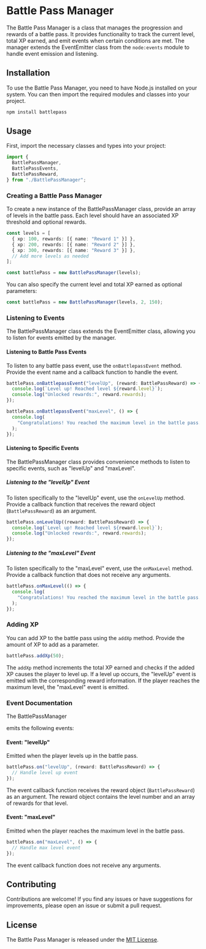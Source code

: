# Battle Pass Manager

The Battle Pass Manager is a class that manages the progression and rewards of a battle pass. It provides functionality to track the current level, total XP earned, and emit events when certain conditions are met. The manager extends the EventEmitter class from the `node:events` module to handle event emission and listening.

## Installation

To use the Battle Pass Manager, you need to have Node.js installed on your system. You can then import the required modules and classes into your project.

```bash
npm install battlepass
```

## Usage

First, import the necessary classes and types into your project:

```typescript
import {
  BattlePassManager,
  BattlePassEvents,
  BattlePassReward,
} from "./BattlePassManager";
```

### Creating a Battle Pass Manager

To create a new instance of the BattlePassManager class, provide an array of levels in the battle pass. Each level should have an associated XP threshold and optional rewards.

```typescript
const levels = [
  { xp: 100, rewards: [{ name: "Reward 1" }] },
  { xp: 200, rewards: [{ name: "Reward 2" }] },
  { xp: 300, rewards: [{ name: "Reward 3" }] },
  // Add more levels as needed
];

const battlePass = new BattlePassManager(levels);
```

You can also specify the current level and total XP earned as optional parameters:

```typescript
const battlePass = new BattlePassManager(levels, 2, 150);
```

### Listening to Events

The BattlePassManager class extends the EventEmitter class, allowing you to listen for events emitted by the manager.

#### Listening to Battle Pass Events

To listen to any battle pass event, use the `onBattlepassEvent` method. Provide the event name and a callback function to handle the event.

```typescript
battlePass.onBattlepassEvent("levelUp", (reward: BattlePassReward) => {
  console.log(`Level up! Reached level ${reward.level}`);
  console.log("Unlocked rewards:", reward.rewards);
});

battlePass.onBattlepassEvent("maxLevel", () => {
  console.log(
    "Congratulations! You reached the maximum level in the battle pass."
  );
});
```

#### Listening to Specific Events

The BattlePassManager class provides convenience methods to listen to specific events, such as "levelUp" and "maxLevel".

##### Listening to the "levelUp" Event

To listen specifically to the "levelUp" event, use the `onLevelUp` method. Provide a callback function that receives the reward object (`BattlePassReward`) as an argument.

```typescript
battlePass.onLevelUp((reward: BattlePassReward) => {
  console.log(`Level up! Reached level ${reward.level}`);
  console.log("Unlocked rewards:", reward.rewards);
});
```

##### Listening to the "maxLevel" Event

To listen specifically to the "maxLevel" event, use the `onMaxLevel` method. Provide a callback function that does not receive any arguments.

```typescript
battlePass.onMaxLevel(() => {
  console.log(
    "Congratulations! You reached the maximum level in the battle pass."
  );
});
```

### Adding XP

You can add XP to the battle pass using the `addXp` method. Provide the amount of XP to add as a parameter.

```typescript
battlePass.addXp(50);
```

The `addXp` method increments the total XP earned and checks if the added XP causes the player to level up. If a level up occurs, the "levelUp" event is emitted with the corresponding reward information. If the player reaches the maximum level, the "maxLevel" event is emitted.

### Event Documentation

The BattlePassManager

emits the following events:

#### Event: "levelUp"

Emitted when the player levels up in the battle pass.

```typescript
battlePass.on("levelUp", (reward: BattlePassReward) => {
  // Handle level up event
});
```

The event callback function receives the reward object (`BattlePassReward`) as an argument. The reward object contains the level number and an array of rewards for that level.

#### Event: "maxLevel"

Emitted when the player reaches the maximum level in the battle pass.

```typescript
battlePass.on("maxLevel", () => {
  // Handle max level event
});
```

The event callback function does not receive any arguments.

## Contributing

Contributions are welcome! If you find any issues or have suggestions for improvements, please open an issue or submit a pull request.

## License

The Battle Pass Manager is released under the [MIT License](https://opensource.org/licenses/MIT).
